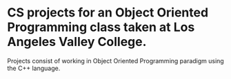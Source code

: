 # CS projects for an Object Oriented Programming class taken at Los Angeles Valley College.
Projects consist of working in Object Oriented Programming paradigm using the C++ language.
